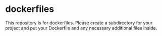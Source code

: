 # dockerfiles

This repository is for dockerfiles. Please create a subdirectory for your project and put your Dockerfile and any necessary additional files inside.

